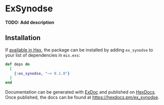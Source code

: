 # ExSynodse

**TODO: Add description**

## Installation

If [available in Hex](https://hex.pm/docs/publish), the package can be installed
by adding `ex_synodse` to your list of dependencies in `mix.exs`:

```elixir
def deps do
  [
    {:ex_synodse, "~> 0.1.0"}
  ]
end
```

Documentation can be generated with [ExDoc](https://github.com/elixir-lang/ex_doc)
and published on [HexDocs](https://hexdocs.pm). Once published, the docs can
be found at <https://hexdocs.pm/ex_synodse>.

